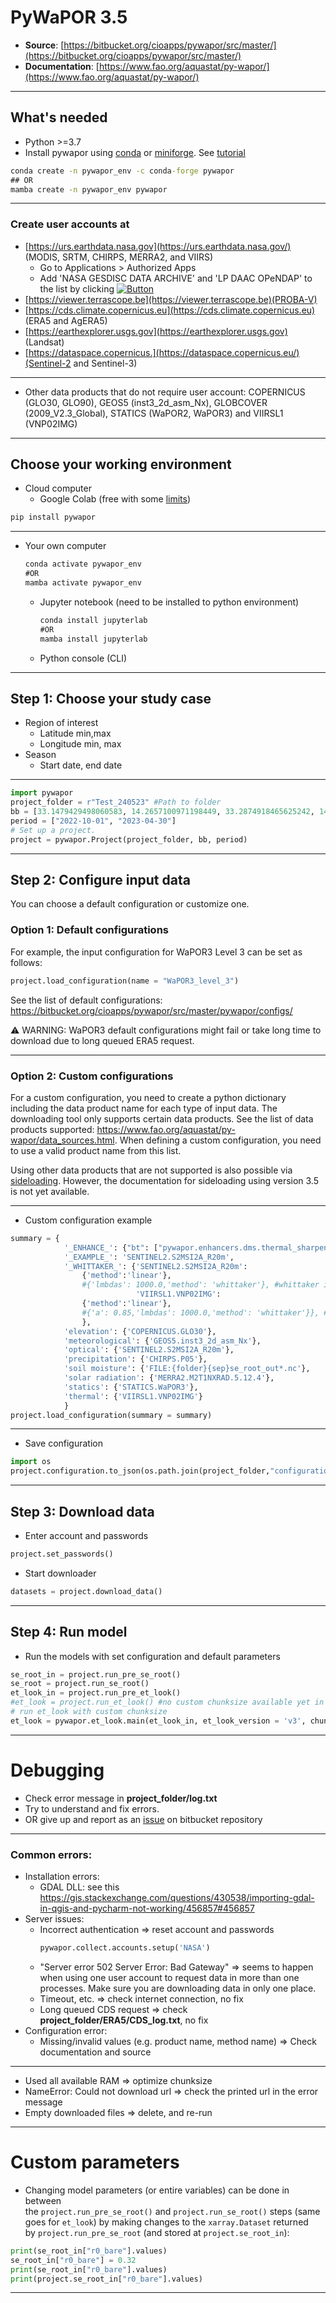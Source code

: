 # PyWaPOR 3.5

- **Source**: [https://bitbucket.org/cioapps/pywapor/src/master/](https://bitbucket.org/cioapps/pywapor/src/master/)
- **Documentation**: [https://www.fao.org/aquastat/py-wapor/](https://www.fao.org/aquastat/py-wapor/)
---
## What's needed
- Python >=3.7
- Install pywapor using [conda](https://docs.conda.io/projects/conda/en/latest/user-guide/concepts/environments.html) or [miniforge](https://github.com/conda-forge/miniforge). See [tutorial](https://courses.gisopencourseware.org/mod/book/view.php?id=430&chapterid=1427)
```cmd
conda create -n pywapor_env -c conda-forge pywapor
## OR
mamba create -n pywapor_env pywapor
```
---
### Create user accounts at
- [https://urs.earthdata.nasa.gov](https://urs.earthdata.nasa.gov/) (MODIS, SRTM, CHIRPS, MERRA2, and VIIRS)
	- Go to Applications > Authorized Apps
   	- Add 'NASA GESDISC DATA ARCHIVE' and 'LP DAAC OPeNDAP' to the list by clicking [![Button]][Link]
- [https://viewer.terrascope.be](https://viewer.terrascope.be)(PROBA-V)
- [https://cds.climate.copernicus.eu](https://cds.climate.copernicus.eu) (ERA5 and AgERA5)
- [https://earthexplorer.usgs.gov](https://earthexplorer.usgs.gov) (Landsat)
- [https://dataspace.copernicus.](https://dataspace.copernicus.eu/)(Sentinel-2 and Sentinel-3)
---
- Other data products that do not require user account: COPERNICUS (GLO30, GLO90), GEOS5 (inst3_2d_asm_Nx), GLOBCOVER (2009_V2.3_Global), STATICS (WaPOR2, WaPOR3) and VIIRSL1 (VNP02IMG)
---
## Choose your working environment
- Cloud computer
	- Google Colab (free with some [limits](https://research.google.com/colaboratory/faq.html#idle-timeouts))
```Python
pip install pywapor
```
---
- Your own computer
	```cmd
	conda activate pywapor_env
	#OR
	mamba activate pywapor_env
	```
	- Jupyter notebook (need to be installed to python environment)
	 	```cmd
		conda install jupyterlab
		#OR
		mamba install jupyterlab	
	  	```
	- Python console (CLI)
		
---
## Step 1: Choose your study case
- Region of interest
	- Latitude min,max
	- Longitude min, max
- Season
	- Start date, end date
---
```Python
import pywapor
project_folder = r"Test_240523" #Path to folder
bb = [33.1479429498060583, 14.2657100971198449, 33.2874918465625242, 14.3487734799492763] # [xmin, ymin, xmax, ymax] #Wad_Helal
period = ["2022-10-01", "2023-04-30"] 
# Set up a project.
project = pywapor.Project(project_folder, bb, period)
```
---
## Step 2: Configure input data
You can choose a default configuration or customize one. 
### Option 1: Default configurations 
For example, the input configuration for WaPOR3 Level 3 can be set as follows:
```Python
project.load_configuration(name = "WaPOR3_level_3")
```
See the list of default configurations: https://bitbucket.org/cioapps/pywapor/src/master/pywapor/configs/ 

⚠ WARNING: WaPOR3 default configurations might fail or take long time to download due to long queued ERA5 request.

---
### Option 2: Custom configurations
For a custom configuration, you need to create a python dictionary including the data product name for each type of input data.
The downloading tool only supports certain data products. See the list of data products supported: https://www.fao.org/aquastat/py-wapor/data_sources.html. 
When defining a custom configuration, you need to use a valid product name from this list. 

Using other data products that are not supported is also possible via [sideloading](https://colab.research.google.com/github/un-fao/FAO-Water-Applications/blob/main/pyWaPOR/sideload.ipynb). However, the documentation for sideloading using version 3.5 is not yet available.

---
- Custom configuration example
```Python
summary = {
            '_ENHANCE_': {"bt": ["pywapor.enhancers.dms.thermal_sharpener.sharpen"],},
            '_EXAMPLE_': 'SENTINEL2.S2MSI2A_R20m',
            '_WHITTAKER_': {'SENTINEL2.S2MSI2A_R20m':
				{'method':'linear'},
				#{'lmbdas': 1000.0,'method': 'whittaker'}, #whittaker interpolation takes too long 
                            'VIIRSL1.VNP02IMG':
				{'method':'linear'},
				#{'a': 0.85,'lmbdas': 1000.0,'method': 'whittaker'}}, #whittaker interpolation takes too long
				},
            'elevation': {'COPERNICUS.GLO30'},
            'meteorological': {'GEOS5.inst3_2d_asm_Nx'},
            'optical': {'SENTINEL2.S2MSI2A_R20m'},
            'precipitation': {'CHIRPS.P05'},
            'soil moisture': {'FILE:{folder}{sep}se_root_out*.nc'},
            'solar radiation': {'MERRA2.M2T1NXRAD.5.12.4'},
            'statics': {'STATICS.WaPOR3'},
            'thermal': {'VIIRSL1.VNP02IMG'}
            }
project.load_configuration(summary = summary)
```
---
- Save configuration 
```Python
import os
project.configuration.to_json(os.path.join(project_folder,"configuration.json"))
```
---
## Step 3: Download data
- Enter account and passwords
```Python
project.set_passwords()
```
- Start downloader
```Python
datasets = project.download_data()
```
---
## Step 4: Run model
- Run the models with set configuration and default parameters
```Python
se_root_in = project.run_pre_se_root()
se_root = project.run_se_root()
et_look_in = project.run_pre_et_look()
#et_look = project.run_et_look() #no custom chunksize available yet in version 3.5.2
# run et_look with custom chunksize
et_look = pywapor.et_look.main(et_look_in, et_look_version = 'v3', chunks = {"time_bins": 1, "x": 1000, "y": 1000})
```
---
# Debugging
- Check error message in **project_folder/log.txt**
- Try to understand and fix errors. 
- OR give up and report as an [issue](https://bitbucket.org/cioapps/pywapor/issues) on bitbucket repository
---
### Common errors:
- Installation errors:
	- GDAL DLL: see this https://gis.stackexchange.com/questions/430538/importing-gdal-in-qgis-and-pycharm-not-working/456857#456857  
- Server issues: 
	- Incorrect authentication => reset account and passwords
		```Python
		pywapor.collect.accounts.setup('NASA')
		```
	- "Server error 502 Server Error: Bad Gateway" => seems to happen when using one user account to request data in more than one processes. Make sure you are downloading data in only one place.
	- Timeout, etc. => check internet connection, no fix
	- Long queued CDS request => check **project_folder/ERA5/CDS_log.txt**, no fix
- Configuration error: 
	- Missing/invalid values (e.g. product name, method name) => Check documentation and source
---
- Used all available RAM => optimize chunksize
- NameError: Could not download url => check the printed url in the error message
- Empty downloaded files => delete, and re-run
---
# Custom parameters
- Changing model parameters (or entire variables) can be done in between the `project.run_pre_se_root()` and `project.run_se_root()` steps (same goes for `et_look`) by making changes to the `xarray.Dataset` returned by `project.run_pre_se_root` (and stored at `project.se_root_in`):
```Python
print(se_root_in["r0_bare"].values)
se_root_in["r0_bare"] = 0.32
print(se_root_in["r0_bare"].values)
print(project.se_root_in["r0_bare"].values)
```

---
[Button]: https://img.shields.io/badge/APPROVE_MORE_APPLICATIONS-blue?style=for-the-badge
[Link]: https://urs.earthdata.nasa.gov/application_search 
